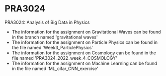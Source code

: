 # PRA3024
PRA3024: Analysis of Big Data in Physics

* The information for the assignment on Gravitational Waves can be found in the branch named 'gravitational waves'
* The information for the assignment on Particle Physics can be found in the file named 'Week3_ParticlePhysics'
* The information for the assignment on Cosmology can be found in the file named 'PRA3024_2022_week_4_COSMOLOGY'
* The information for the assignment on Machine Learning can be found in the file named 'ML_cifar_CNN_exercise'
